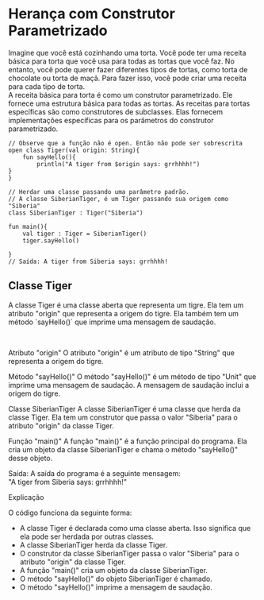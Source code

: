 <!DOCTYPE html>
<html lang="en">
<head>
    <meta charset="UTF-8">
    <meta http-equiv="X-UA-Compatible" content="IE=edge">
    <meta name="viewport" content="width=device-width, initial-scale=1.0">
    <title>POO</title>
</head>
<body>
    <h1>Herança com Construtor Parametrizado</h1>

<p> Imagine que você está cozinhando uma torta. Você pode ter uma receita básica para torta que você usa para todas as tortas que você faz. No entanto, você pode querer fazer diferentes tipos de tortas, como torta de chocolate ou torta de maçã. Para fazer isso, você pode criar uma receita para cada tipo de torta.
<br>
A receita básica para torta é como um construtor parametrizado. Ele fornece uma estrutura básica para todas as tortas. As receitas para tortas específicas são como construtores de subclasses. Elas fornecem implementações específicas para os parâmetros do construtor parametrizado.</p>

    // Observe que a função não é open. Então não pode ser sobrescrita 
    open class Tiger(val origin: String){
        fun sayHello(){
            println("A tiger from $origin says: grrhhhh!")
    }
    }

    // Herdar uma classe passando uma parâmetro padrão.
    // A classe SiberianTiger, é um Tiger passando sua origem como "Siberia"
    class SiberianTiger : Tiger("Siberia")

    fun main(){
        val tiger : Tiger = SiberianTiger()
        tiger.sayHello()
 
    }
    // Saída: A tiger from Siberia says: grrhhhh!
 
  
<h2>Classe Tiger</h2>
<p>
A classe Tiger é uma classe aberta que representa um tigre. Ela tem um atributo "origin" que representa a origem do tigre. Ela também tem um método `sayHello()` que imprime uma mensagem de saudação.
</p><br>

<p>
Atributo "origin"
O atributo "origin" é um atributo de tipo "String" que representa a origem do tigre.
<br>
</p> 

<p>
Método "sayHello()"
O método "sayHello()" é um método de tipo "Unit" que imprime uma mensagem de saudação. A mensagem de saudação inclui a origem do tigre.
<br>
</p>

<p>
Classe SiberianTiger
A classe SiberianTiger é uma classe que herda da classe Tiger. Ela tem um construtor que passa o valor "Siberia" para o atributo "origin" da classe Tiger.
<br>
</p>

<p>
Função "main()"
A função "main()" é a função principal do programa. Ela cria um objeto da classe SiberianTiger e chama o método "sayHello()" desse objeto.
<br>
</p>

<p>
Saída:
A saída do programa é a seguinte mensagem:<br>
"A tiger from Siberia says: grrhhhh!"
</p>

<p>
Explicação

O código funciona da seguinte forma:

* A classe Tiger é declarada como uma classe aberta. Isso significa que ela pode ser herdada por outras classes.
* A classe SiberianTiger herda da classe Tiger.
* O construtor da classe SiberianTiger passa o valor "Siberia" para o atributo "origin" da classe Tiger.
* A função "main()" cria um objeto da classe SiberianTiger.
* O método "sayHello()" do objeto SiberianTiger é chamado.
* O método "sayHello()" imprime a mensagem de saudação.




</body>
</html>
